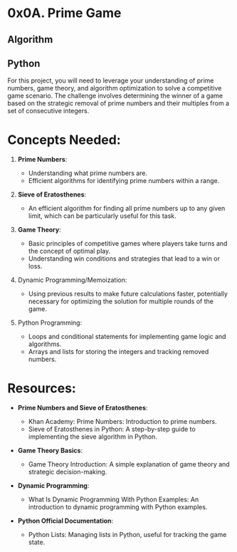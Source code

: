 # 0x0A. Prime Game

## Algorithm

## Python

For this project, you will need to leverage your understanding of prime numbers, game theory, and algorithm optimization to solve a competitive game scenario. The challenge involves determining the winner of a game based on the strategic removal of prime numbers and their multiples from a set of consecutive integers.

# Concepts Needed:

1. __Prime Numbers__:

    - Understanding what prime numbers are.
    - Efficient algorithms for identifying prime numbers within a range.

2. __Sieve of Eratosthenes__:

    - An efficient algorithm for finding all prime numbers up to any given limit, which can be particularly useful for this task.
  
3. __Game Theory__:

    - Basic principles of competitive games where players take turns and the concept of optimal play.
    - Understanding win conditions and strategies that lead to a win or loss.
  
4. Dynamic Programming/Memoization:

    - Using previous results to make future calculations faster, potentially necessary for optimizing the solution for multiple rounds of the game.

5. Python Programming:

    - Loops and conditional statements for implementing game logic and algorithms.
    - Arrays and lists for storing the integers and tracking removed numbers.
  
# Resources:

  - __Prime Numbers and Sieve of Eratosthenes__:

    - Khan Academy: Prime Numbers: Introduction to prime numbers.
    - Sieve of Eratosthenes in Python: A step-by-step guide to implementing the sieve algorithm in Python.
      
- __Game Theory Basics__:

    - Game Theory Introduction: A simple explanation of game theory and strategic decision-making.
      
- __Dynamic Programming__:

    - What Is Dynamic Programming With Python Examples: An introduction to dynamic programming with Python examples.
      
- __Python Official Documentation__:

    - Python Lists: Managing lists in Python, useful for tracking the game state.

